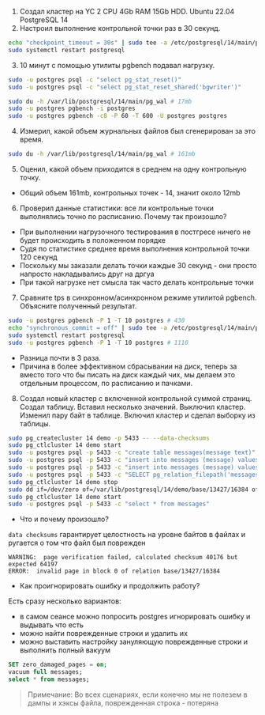 1. Создал кластер на YC 2 CPU 4Gb RAM 15Gb HDD. Ubuntu 22.04 PostgreSQL 14
2. Настроил выполнение контрольной точки раз в 30 секунд.
```bash
echo "checkpoint_timeout = 30s" | sudo tee -a /etc/postgresql/14/main/postgresql.conf
sudo systemctl restart postgresql
```
3. 10 минут c помощью утилиты pgbench подавал нагрузку.
```bash
sudo -u postgres psql -c "select pg_stat_reset()"
sudo -u postgres psql -c "select pg_stat_reset_shared('bgwriter')"

sudo du -h /var/lib/postgresql/14/main/pg_wal # 17mb
sudo -u postgres pgbench -i postgres
sudo -u postgres pgbench -c8 -P 60 -T 600 -U postgres postgres
```
4. Измерил, какой объем журнальных файлов был сгенерирован за это время.
```bash
sudo du -h /var/lib/postgresql/14/main/pg_wal # 161mb
```
5. Оценил, какой объем приходится в среднем на одну контрольную точку.
- Общий объем 161mb, контрольных точек - 14, значит около 12mb

6. Проверил данные статистики: все ли контрольные точки выполнялись точно по расписанию. Почему так произошло?
- При выполнении нагрузочного тестирования в постгресе ничего не будет происходить в положенном порядке
- Судя по статистике среднее время выполнения контрольной точки 120 секунд
- Поскольку мы заказали делать точки каждые 30 секунд - они просто напросто накладывались друг на дргуа
- При такой нагрузке нет смысла так часто делать контрольные точки

7. Сравните tps в синхронном/асинхронном режиме утилитой pgbench. Объясните полученный результат.
```bash
sudo -u postgres pgbench -P 1 -T 10 postgres # 430
echo "synchronous_commit = off" | sudo tee -a /etc/postgresql/14/main/postgresql.conf
sudo systemctl restart postgresql
sudo -u postgres pgbench -P 1 -T 10 postgres # 1110
```
- Разница почти в 3 раза.
- Причина в более эффективном сбрасывании на диск, теперь за вместо того что бы писать на диск каждый чих, мы делаем это отдельным  процессом, по расписанию и пачками.

8. Создал новый кластер с включенной контрольной суммой страниц. Создал таблицу. Вставил несколько значений. Выключил кластер. Изменил пару байт в таблице. Включил кластер и сделал выборку из таблицы.

```bash
sudo pg_createcluster 14 demo -p 5433 -- --data-checksums
sudo pg_ctlcluster 14 demo start
sudo -u postgres psql -p 5433 -c "create table messages(message text)"
sudo -u postgres psql -p 5433 -c "insert into messages (message) values ('hello')"
sudo -u postgres psql -p 5433 -c "insert into messages (message) values ('world')"
sudo -u postgres psql -p 5433 -c "SELECT pg_relation_filepath('messages');" # base/13427/16384
sudo pg_ctlcluster 14 demo stop
sudo dd if=/dev/zero of=/var/lib/postgresql/14/demo/base/13427/16384 oflag=dsync conv=notrunc bs=1 count=8
sudo pg_ctlcluster 14 demo start
sudo -u postgres psql -p 5433 -c "select * from messages"
```
- Что и почему произошло?

`data checksums` гарантирует целостность на уровне байтов в файлах и ругается о том что файл был поврежден

```
WARNING:  page verification failed, calculated checksum 40176 but expected 64197
ERROR:  invalid page in block 0 of relation base/13427/16384
```

- Как проигнорировать ошибку и продолжить работу?

Есть сразу несколько вариантов:

- в самом сеансе можно попросить postgres игнорировать ошибку и выдывать что есть
- можно найти поврежденные строки и удалить их
- можно выставить настройку зануляющую поврежденные строки и выполнить полный вакуум

```sql
SET zero_damaged_pages = on;
vacuum full messages;
select * from messages;
```

> Примечание: Во всех сценариях, если конечно мы не полезем в дампы и хэксы файла, поврежденная строка - потеряна

